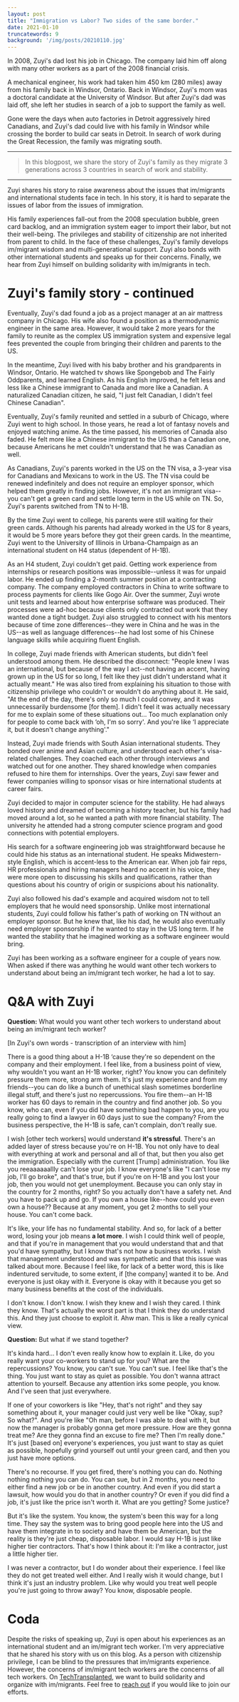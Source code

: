 ```yaml
---
layout: post
title: "Immigration vs Labor? Two sides of the same border."
date: 2021-01-10
truncatewords: 9
background: '/img/posts/20210110.jpg'
---
```


In 2008, Zuyi's dad lost his job in Chicago. The company laid him off along with many other workers as a part of the 2008 financial crisis. 

A mechanical engineer, his work had taken him 450 km (280 miles) away from his family back in Windsor, Ontario. Back in Windsor, Zuyi's mom was a doctoral candidate at the University of Windsor. But after Zuyi's dad was laid off, she left her studies in search of a job to support the family as well. 

Gone were the days when auto factories in Detroit aggressively hired Canadians, and Zuyi's dad could live with his family in Windsor while crossing the border to build car seats in Detroit. In search of work during the Great Recession, the family was migrating south.

---
>In this blogpost, we share the story of Zuyi's family as they migrate 3 generations across 3 countries in search of work and stability.

---

Zuyi shares his story to raise awareness about the issues that im/migrants and international students face in tech. In his story, it is hard to separate the issues of labor from the issues of immigration. 

His family experiences fall-out from the 2008 speculation bubble, green card backlog, and an immigration system eager to import their labor, but not their well-being. The privileges and stability of citizenship are not inherited from parent to child. In the face of these challenges, Zuyi's family develops im/migrant wisdom and multi-generational support. Zuyi also bonds with other international students and speaks up for their concerns. Finally, we hear from Zuyi himself on building solidarity with im/migrants in tech.

# Zuyi's family story - continued

Eventually, Zuyi's dad found a job as a project manager at an air mattress company in Chicago. His wife also found a position as a thermodynamic engineer in the same area. However, it would take 2 more years for the family to reunite as the complex US immigration system and expensive legal fees prevented the couple from bringing their children and parents to the US.

In the meantime, Zuyi lived with his baby brother and his grandparents in Windsor, Ontario. He watched tv shows like Spongebob and The Fairly Oddparents, and learned English. As his English improved, he felt less and less like a Chinese immigrant to Canada and more like a Canadian. A naturalized Canadian citizen, he said, "I just felt Canadian, I didn't feel Chinese Canadian".

Eventually, Zuyi's family reunited and settled in a suburb of Chicago, where Zuyi went to high school. In those years, he read a lot of fantasy novels and enjoyed watching anime. As the time passed, his memories of Canada also faded. He felt more like a Chinese immigrant to the US than a Canadian one, because Americans he met couldn't understand that he was Canadian as well.

As Canadians, Zuyi's parents worked in the US on the TN visa, a 3-year visa for Canadians and Mexicans to work in the US. The TN visa could be renewed indefinitely and does not require an employer sponsor, which helped them greatly in finding jobs. However, it's not an immigrant visa--you can't get a green card and settle long term in the US while on TN. So, Zuyi's parents switched from TN to H-1B.

By the time Zuyi went to college, his parents were still waiting for their green cards. Although his parents had already worked in the US for 8 years, it would be 5 more years before they got their green cards. In the meantime, Zuyi went to the University of Illinois in Urbana-Champaign as an international student on H4 status (dependent of H-1B).

As an H4 student, Zuyi couldn't get paid. Getting work experience from internships or research positions was impossible--unless it was for unpaid labor. He ended up finding a 2-month summer position at a contracting company. The company employed contractors in China to write software to process payments for clients like Gogo Air. Over the summer, Zuyi wrote unit tests and learned about how enterprise software was produced. Their processes were ad-hoc because clients only contracted out work that they wanted done a tight budget. Zuyi also struggled to connect with his mentors because of time zone differences--they were in China and he was in the US--as well as language differences--he had lost some of his Chinese language skills while acquiring fluent English.

In college, Zuyi made friends with American students, but didn't feel understood among them. He described the disconnect: "People knew I was an international, but because of the way I act--not having an accent, having grown up in the US for so long, I felt like they just didn't understand what it actually meant." He was also tired from explaining his situation to those with citizenship privilege who couldn't or wouldn't do anything about it. He said, "At the end of the day, there's only so much I could convey, and it was unnecessarily burdensome [for them]. I didn't feel it was actually necessary for me to explain some of these situations out… Too much explanation only for people to come back with ‘oh, I'm so sorry'. And you're like ‘I appreciate it, but it doesn't change anything'."

Instead, Zuyi made friends with South Asian international students. They bonded over anime and Asian culture, and understood each other's visa-related challenges. They coached each other through interviews and watched out for one another. They shared knowledge when companies refused to hire them for internships. Over the years, Zuyi saw fewer and fewer companies willing to sponsor visas or hire international students at career fairs.

Zuyi decided to major in computer science for the stability. He had always loved history and dreamed of becoming a history teacher, but his family had moved around a lot, so he wanted a path with more financial stability. The university he attended had a strong computer science program and good connections with potential employers.

His search for a software engineering job was straightforward because he could hide his status as an international student. He speaks Midwestern-style English, which is accent-less to the American ear. When job fair reps, HR professionals and hiring managers heard no accent in his voice, they were more open to discussing his skills and qualifications, rather than questions about his country of origin or suspicions about his nationality. 

Zuyi also followed his dad's example and acquired wisdom not to tell employers that he would need sponsorship. Unlike most international students, Zuyi could follow his father's path of working on TN without an employer sponsor. But he knew that, like his dad, he would also eventually need employer sponsorship if he wanted to stay in the US long term. If he wanted the stability that he imagined working as a software engineer would bring.

Zuyi has been working as a software engineer for a couple of years now. When asked if there was anything he would want other tech workers to understand about being an im/migrant tech worker, he had a lot to say.

# Q&A with Zuyi

**Question:** What would you want other tech workers to understand about being an im/migrant tech worker?

[In Zuyi's own words - transcription of an interview with him]

There is a good thing about a H-1B ‘cause they're so dependent on the company and their employment. I feel like, from a business point of view, why wouldn't you want an H-1B worker, right? You know you can definitely pressure them more, strong arm them. It's just my experience and from my friends--you can do like a bunch of unethical slash sometimes borderline illegal stuff, and there's just no repercussions. You fire them--an H-1B worker has 60 days to remain in the country and find another job. So you know, who can, even if you did have something bad happen to you, are you really going to find a lawyer in 60 days just to sue the company? From the business perspective, the H-1B is safe, can't complain, don't really sue.

I wish [other tech workers] would understand **it's stressful**. There's an added layer of stress because you're on H-1B. You not only have to deal with everything at work and personal and all of that, but then you also get the immigration. Especially with the current [Trump] administration. You like you reeaaaaaallly can't lose your job. I know everyone's like "I can't lose my job, I'll go broke", and that's true, but if you're on H-1B and you lost your job, then you would not get unemployment. Because you can only stay in the country for 2 months, right? So you actually don't have a safety net. And you have to pack up and go. If you own a house like--how could you even own a house?? Because at any moment, you get 2 months to sell your house. You can't come back.

It's like, your life has no fundamental stability. And so, for lack of a better word, losing your job means **a lot more**. I wish I could think well of people, and that if you're in management that you would understand that and that you'd have sympathy, but I know that's not how a business works. I wish that management understood and was sympathetic and that this issue was talked about more. Because I feel like, for lack of a better word, this is like indentured servitude, to some extent, if [the company] wanted it to be. And everyone is just okay with it. Everyone is okay with it because you get so many business benefits at the cost of the individuals.

I don't know. I don't know. I wish they knew and I wish they cared. I think they know. That's actually the worst part is that I think they do understand this. And they just choose to exploit it. Ahw man. This is like a really cynical view.

**Question:** But what if we stand together?

It's kinda hard… I don't even really know how to explain it. Like, do you really want your co-workers to stand up for you? What are the repercussions? You know, you can't sue. You can't sue. I feel like that's the thing. You just want to stay as quiet as possible. You don't wanna attract attention to yourself. Because any attention irks some people, you know. And I've seen that just everywhere. 

If one of your coworkers is like "Hey, that's not right" and they say something about it, your manager could just very well be like "Okay, sup? So what?". And you're like "Oh man, before I was able to deal with it, but now the manager is probably gonna get more pressure. How are they gonna treat me? Are they gonna find an excuse to fire me? Then I'm really done." It's just [based on] everyone's experiences, you just want to stay as quiet as possible, hopefully grind yourself out until your green card, and then you just have more options.

There's no recourse. If you get fired, there's nothing you can do. Nothing nothing nothing you can do. You can sue, but in 2 months, you need to either find a new job or be in another country. And even if you did start a lawsuit, how would you do that in another country? Or even if you did find a job, it's just like the price isn't worth it. What are you getting? Some justice?

But it's like the system. You know, the system's been this way for a long time. They say the system was to bring good people here into the US and have them integrate in to society and have them be American, but the reality is they're just cheap, disposable labor. I would say H-1B is just like higher tier contractors. That's how I think about it: I'm like a contractor, just a little higher tier.

I was never a contractor, but I do wonder about their experience. I feel like they do not get treated well either. And I really wish it would change, but I think it's just an industry problem. Like why would you treat well people you're just going to throw away? You know, disposable people.

# Coda

Despite the risks of speaking up, Zuyi is open about his experiences as an international student and an im/migrant tech worker. I'm very appreciative that he shared his story with us on this blog. As a person with citizenship privilege, I can be blind to the pressures that im/migrants experience. However, the concerns of im/migrant tech workers are the concerns of all tech workers. On [TechTransplanted](https://techtransplanted.com/about), we want to build solidarity and organize with im/migrants. Feel free to [reach out](mailto:rebecca.burwei@gmail.com) if you would like to join our efforts.
